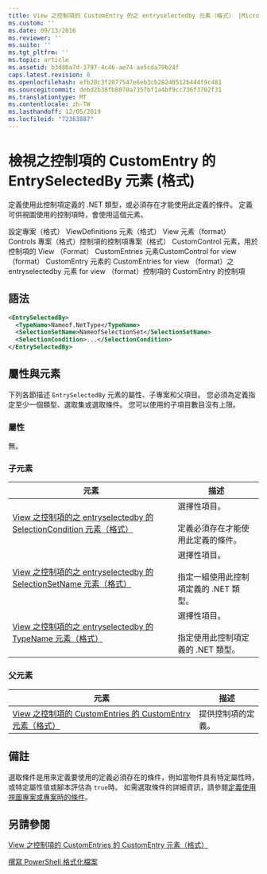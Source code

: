 ```yaml
---
title: View 之控制項的 CustomEntry 的之 entryselectedby 元素（格式） |Microsoft Docs
ms.custom: ''
ms.date: 09/13/2016
ms.reviewer: ''
ms.suite: ''
ms.tgt_pltfrm: ''
ms.topic: article
ms.assetid: b3d80a7d-3797-4c46-ae74-ae5cda79b24f
caps.latest.revision: 8
ms.openlocfilehash: efb20c3f2077547e6eb3cb28240512b444f9c481
ms.sourcegitcommit: debd2b38fb8070a7357bf1a4bf9cc736f3702f31
ms.translationtype: MT
ms.contentlocale: zh-TW
ms.lasthandoff: 12/05/2019
ms.locfileid: "72363887"
---
```

# <a name="entryselectedby-element-for-customentry-for-controls-for-view-format"></a>檢視之控制項的 CustomEntry 的 EntrySelectedBy 元素 (格式)

定義使用此控制項定義的 .NET 類型，或必須存在才能使用此定義的條件。 定義可供視圖使用的控制項時，會使用這個元素。

設定專案（格式） ViewDefinitions 元素（格式） View 元素（format） Controls 專案（格式）控制項的控制項專案（格式） CustomControl 元素，用於控制項的 View （Format） CustomEntries 元素CustomControl for view （format） CustomEntry 元素的 CustomEntries for view （format）之 entryselectedby 元素 for view （format）控制項的 CustomEntry 的控制項

## <a name="syntax"></a>語法

```xml
<EntrySelectedBy>
  <TypeName>Nameof.NetType</TypeName>
  <SelectionSetName>NameofSelectionSet</SelectionSetName>
  <SelectionCondition>...</SelectionCondition>
</EntrySelectedBy>
```

## <a name="attributes-and-elements"></a>屬性與元素

下列各節描述 `EntrySelectedBy` 元素的屬性、子專案和父項目。 您必須為定義指定至少一個類型、選取集或選取條件。 您可以使用的子項目數目沒有上限。

### <a name="attributes"></a>屬性

無。

### <a name="child-elements"></a>子元素

|元素|描述|
|-------------|-----------------|
|[View 之控制項的之 entryselectedby 的 SelectionCondition 元素（格式）](./selectioncondition-element-for-entryselectedby-for-controls-for-view-format.md)|選擇性項目。<br /><br /> 定義必須存在才能使用此定義的條件。|
|[View 之控制項的之 entryselectedby 的 SelectionSetName 元素（格式）](./selectionsetname-element-for-entryselectedby-for-controls-for-view-format.md)|選擇性項目。<br /><br /> 指定一組使用此控制項定義的 .NET 類型。|
|[View 之控制項的之 entryselectedby 的 TypeName 元素（格式）](./typename-element-for-entryselectedby-for-controls-for-view-format.md)|選擇性項目。<br /><br /> 指定使用此控制項定義的 .NET 類型。|

### <a name="parent-elements"></a>父元素

|元素|描述|
|-------------|-----------------|
|[View 之控制項的 CustomEntries 的 CustomEntry 元素（格式）](./customentry-element-for-customentries-for-controls-for-view-format.md)|提供控制項的定義。|

## <a name="remarks"></a>備註

選取條件是用來定義要使用的定義必須存在的條件，例如當物件具有特定屬性時，或特定屬性值或腳本評估為 `true`時。 如需選取條件的詳細資訊，請參閱[定義使用視圖專案或專案時的條件](./defining-conditions-for-displaying-data.md)。

## <a name="see-also"></a>另請參閱

[View 之控制項的 CustomEntries 的 CustomEntry 元素（格式）](./customentry-element-for-customentries-for-controls-for-view-format.md)

[撰寫 PowerShell 格式化檔案](./writing-a-powershell-formatting-file.md)
